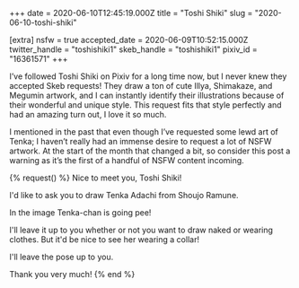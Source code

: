 +++
date = 2020-06-10T12:45:19.000Z
title = "Toshi Shiki"
slug = "2020-06-10-toshi-shiki"

[extra]
nsfw = true
accepted_date = 2020-06-09T10:52:15.000Z
twitter_handle = "toshishiki1"
skeb_handle = "toshishiki1"
pixiv_id = "16361571"
+++

I’ve followed Toshi Shiki on Pixiv for a long time now, but I never knew they accepted Skeb requests! They draw a ton of cute Illya, Shimakaze, and Megumin artwork, and I can instantly identify their illustrations because of their wonderful and unique style. This request fits that style perfectly and had an amazing turn out, I love it so much.

I mentioned in the past that even though I’ve requested some lewd art of Tenka; I haven’t really had an immense desire to request a lot of NSFW artwork. At the start of the month that changed a bit, so consider this post a warning as it’s the first of a handful of NSFW content incoming.

{% request() %}
Nice to meet you, Toshi Shiki!

I'd like to ask you to draw Tenka Adachi from Shoujo Ramune.

In the image Tenka-chan is going pee!

I'll leave it up to you whether or not you want to draw naked or wearing clothes. But it'd be nice to see her wearing a collar!

I'll leave the pose up to you.

Thank you very much!
{% end %}
